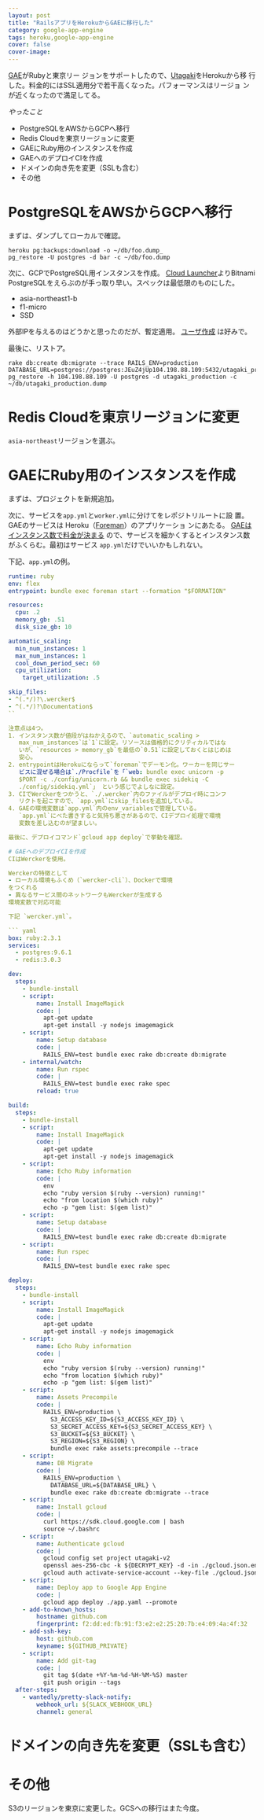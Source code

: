 ```yaml
---
layout: post
title: "RailsアプリをHerokuからGAEに移行した"
category: google-app-engine
tags: heroku,google-app-engine
cover: false
cover-image:
---
```


[GAE](https://cloud.google.com/appengine/docs/flexible/)がRubyと東京リー
ジョンをサポートしたので、[Utagaki](https://utagaki.com)をHerokuから移
行した。料金的にはSSL適用分で若干高くなった。パフォーマンスはリージョ
ンが近くなったので満足してる。

*やったこと*
- PostgreSQLをAWSからGCPへ移行
- Redis Cloudを東京リージョンに変更
- GAEにRuby用のインスタンスを作成
- GAEへのデプロイCIを作成
- ドメインの向き先を変更（SSLも含む）
- その他

# PostgreSQLをAWSからGCPへ移行
まずは、ダンプしてローカルで確認。

``` shell
heroku pg:backups:download -o ~/db/foo.dump_
pg_restore -U postgres -d bar -c ~/db/foo.dump
```

次に、GCPでPostgreSQL用インスタンスを作成。
[Cloud Launcher](https://cloud.google.com/launcher/)よりBitnami
PostgreSQLをえらぶのが手っ取り早い。スペックは最低限のものにした。
- asia-northeast1-b
- f1-micro
- SSD

外部IPを与えるのはどうかと思ったのだが、暫定適用。
[ユーザ作成](https://www.postgresql.org/docs/8.0/static/sql-createuser.html)
は好みで。

最後に、リストア。

``` shell
rake db:create db:migrate --trace RAILS_ENV=production DATABASE_URL=postgres://postgres:JEuZ4jUp104.198.88.109:5432/utagaki_production
pg_restore -h 104.198.88.109 -U postgres -d utagaki_production -c ~/db/utagaki_production.dump
```

# Redis Cloudを東京リージョンに変更
`asia-northeast`リージョンを選ぶ。

# GAEにRuby用のインスタンスを作成
まずは、プロジェクトを新規追加。

次に、サービスを`app.yml`と`worker.yml`に分けてをレポジトリルートに設
置。GAEのサービスは
Heroku（[Foreman](https://github.com/ddollar/foreman)）のアプリケーショ
ンにあたる。
[GAEはインスタンス数で料金が決まる](https://cloud.google.com/appengine/pricing)
ので、サービスを細かくするとインスタンス数がふくらむ。最初はサービス
`app.yml`だけでいいかもしれない。

下記、`app.yml`の例。

``` yaml
runtime: ruby
env: flex
entrypoint: bundle exec foreman start --formation "$FORMATION"

resources:
  cpu: .2
  memory_gb: .51
  disk_size_gb: 10

automatic_scaling:
  min_num_instances: 1
  max_num_instances: 1
  cool_down_period_sec: 60
  cpu_utilization:
    target_utilization: .5

skip_files:
- ^(.*/)?\.wercker$
- ^(.*/)?\Documentation$
``

注意点は4つ。
1. インスタンス数が値段がはねかえるので、`automatic_scaling >
   max_num_instances`は`1`に設定。リソースは価格的にクリティカルではな
   いが、`resources > memory_gb`を最低の`0.51`に設定しておくとはじめは
   安心。
2. entrypointはHerokuにならって`foreman`でデーモン化。ワーカーを同じサー
   ビスに混ぜる場合は`./Procfile`を「`web: bundle exec unicorn -p
   $PORT -c ./config/unicorn.rb && bundle exec sidekiq -C
   ./config/sidekiq.yml`」 という感じでよしなに設定。
3. CIでWerckerをつかうと、`./.wercker`内のファイルがデプロイ時にコンフ
   リクトを起こすので、`app.yml`にskip_filesを追加している。
4. GAEの環境変数は`app.yml`内のenv_variablesで管理している。
   `app.yml`にべた書きすると気持ち悪さがあるので、CIデプロイ処理で環境
   変数を差し込むのが望ましい。

最後に、デプロイコマンド`gcloud app deploy`で挙動を確認。

# GAEへのデプロイCIを作成
CIはWerckerを使用。

Werckerの特徴として
- ローカル環境もふくめ（`wercker-cli`）、Dockerで環境
をつくれる
- 異なるサービス間のネットワークもWerckerが生成する
環境変数で対応可能

下記 `wercker.yml`。

``` yaml
box: ruby:2.3.1
services:
  - postgres:9.6.1
  - redis:3.0.3

dev:
  steps:
    - bundle-install
    - script:
        name: Install ImageMagick
        code: |
          apt-get update
          apt-get install -y nodejs imagemagick
    - script:
        name: Setup database
        code: |
          RAILS_ENV=test bundle exec rake db:create db:migrate
    - internal/watch:
        name: Run rspec
        code: |
          RAILS_ENV=test bundle exec rake spec
        reload: true

build:
  steps:
    - bundle-install
    - script:
        name: Install ImageMagick
        code: |
          apt-get update
          apt-get install -y nodejs imagemagick
    - script:
        name: Echo Ruby information
        code: |
          env
          echo "ruby version $(ruby --version) running!"
          echo "from location $(which ruby)"
          echo -p "gem list: $(gem list)"
    - script:
        name: Setup database
        code: |
          RAILS_ENV=test bundle exec rake db:create db:migrate
    - script:
        name: Run rspec
        code: |
          RAILS_ENV=test bundle exec rake spec

deploy:
  steps:
    - bundle-install
    - script:
        name: Install ImageMagick
        code: |
          apt-get update
          apt-get install -y nodejs imagemagick
    - script:
        name: Echo Ruby information
        code: |
          env
          echo "ruby version $(ruby --version) running!"
          echo "from location $(which ruby)"
          echo -p "gem list: $(gem list)"
    - script:
        name: Assets Precompile
        code: |
          RAILS_ENV=production \
            S3_ACCESS_KEY_ID=${S3_ACCESS_KEY_ID} \
            S3_SECRET_ACCESS_KEY=${S3_SECRET_ACCESS_KEY} \
            S3_BUCKET=${S3_BUCKET} \
            S3_REGION=${S3_REGION} \
            bundle exec rake assets:precompile --trace
    - script:
        name: DB Migrate
        code: |
          RAILS_ENV=production \
            DATABASE_URL=${DATABASE_URL} \
            bundle exec rake db:create db:migrate --trace
    - script:
        name: Install gcloud
        code: |
          curl https://sdk.cloud.google.com | bash
          source ~/.bashrc
    - script:
        name: Authenticate gcloud
        code: |
          gcloud config set project utagaki-v2
          openssl aes-256-cbc -k ${DECRYPT_KEY} -d -in ./gcloud.json.encrypted -out ./gcloud.json
          gcloud auth activate-service-account --key-file ./gcloud.json
    - script:
        name: Deploy app to Google App Engine
        code: |
          gcloud app deploy ./app.yaml --promote
    - add-to-known_hosts:
        hostname: github.com
        fingerprint: f2:dd:ed:fb:91:f3:e2:e2:25:20:7b:e4:09:4a:4f:32
    - add-ssh-key:
        host: github.com
        keyname: ${GITHUB_PRIVATE}
    - script:
        name: Add git-tag
        code: |
          git tag $(date +%Y-%m-%d-%H-%M-%S) master
          git push origin --tags
  after-steps:
    - wantedly/pretty-slack-notify:
        webhook_url: ${SLACK_WEBHOOK_URL}
        channel: general
```



# ドメインの向き先を変更（SSLも含む）

# その他
S3のリージョンを東京に変更した。GCSへの移行はまた今度。


